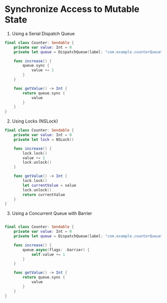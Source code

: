 # Synchronize Access to Mutable State

1. Using a Serial Dispatch Queue

```swift
final class Counter: Sendable {
    private var value: Int = 0
    private let queue = DispatchQueue(label: "com.example.counterQueue")

    func increase() {
        queue.sync {
            value += 1
        }
    }

    func getValue() -> Int {
        return queue.sync {
            value
        }
    }
}
```

2. Using Locks (NSLock)
```swift
final class Counter: Sendable {
    private var value: Int = 0
    private let lock = NSLock()

    func increase() {
        lock.lock()
        value += 1
        lock.unlock()
    }

    func getValue() -> Int {
        lock.lock()
        let currentValue = value
        lock.unlock()
        return currentValue
    }
}
```

3. Using a Concurrent Queue with Barrier
```swift

final class Counter: Sendable {
    private var value: Int = 0
    private let queue = DispatchQueue(label: "com.example.counterQueue", attributes: .concurrent)

    func increase() {
        queue.async(flags: .barrier) {
            self.value += 1
        }
    }

    func getValue() -> Int {
        return queue.sync {
            value
        }
    }
}
```
